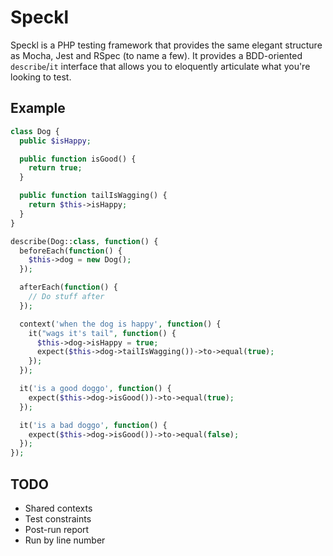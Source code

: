 # Speckl

Speckl is a PHP testing framework that provides the same elegant structure as Mocha, Jest and RSpec (to name a few). It provides a BDD-oriented `describe`/`it` interface that allows you to eloquently articulate what you're looking to test. 

## Example

```php
class Dog {
  public $isHappy;

  public function isGood() {
    return true;
  }

  public function tailIsWagging() {
    return $this->isHappy;
  }
}

describe(Dog::class, function() {
  beforeEach(function() {
    $this->dog = new Dog();
  });

  afterEach(function() {
    // Do stuff after
  });

  context('when the dog is happy', function() {
    it("wags it's tail", function() {
      $this->dog->isHappy = true;
      expect($this->dog->tailIsWagging())->to->equal(true);
    });
  });

  it('is a good doggo', function() {
    expect($this->dog->isGood())->to->equal(true);
  });

  it('is a bad doggo', function() {
    expect($this->dog->isGood())->to->equal(false);
  });
});
```

## TODO

* Shared contexts
* Test constraints
* Post-run report
* Run by line number
